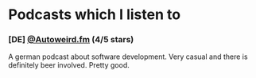# Podcasts which I listen to

### [DE] [@Autoweird.fm](http://pca.st/TFXI) (4/5 stars)
A german podcast about software development. Very casual and there is definitely beer involved.
Pretty good.
